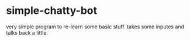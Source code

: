 # simple-chatty-bot
very simple program to re-learn some basic stuff.
takes some inputes and talks back a little.
